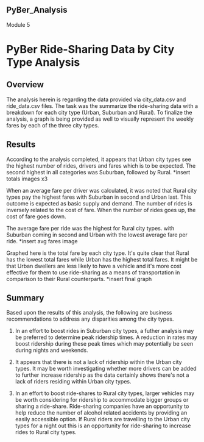 ## PyBer_Analysis
Module 5

# PyBer Ride-Sharing Data by City Type Analysis

## Overview
The analysis herein is regarding the data provided via city_data.csv and ride_data.csv files. The task was the summarize the ride-sharing data with a breakdown for each city type (Urban, Suburban and Rural). To finalize the analysis, a graph is being provided as well to visually represent the weekly fares by each of the three city types.


## Results
According to the analysis completed, it appears that Urban city types see the highest number of rides, drivers and fares which is to be expected. The second highest in all categories was Suburban, followed by Rural.
*insert totals images x3

When an average fare per driver was calculated, it was noted that Rural city types pay the highest fares with Suburban in second and Urban last.  This outcome is expected as basic supply and demand. The number of rides is inversely related to the cost of fare. When the number of rides goes up, the cost of fare goes down.

The average fare per ride was the highest for Rural city types. with Suburban coming in second and Urban with the lowest average fare per ride.
*insert avg fares image

Graphed here is the total fare by each city type. It's quite clear that Rural has the lowest total fares while Urban has the highest total fares. It might be that Urban dwellers are less likely to have a vehicle and it's more cost effective for them to use ride-sharing as a means of transportation in comparison to their Rural counterparts.
*insert final graph

## Summary
Based upon the results of this analysis, the following are business recommendations to address any disparities among the city types.

1. In an effort to boost rides in Suburban city types, a futher analysis may be preferred to determine peak ridership times. A reduction in rates may boost ridership during these peak times which may potentially be seen during nights and weekends.

2. It appears that there is not a lack of ridership within the Urban city types. It may be worth investigating whether more drivers can be added to further increase ridership as the data certainly shows there's not a lack of riders residing within Urban city types.

3. In an effort to boost ride-shares to Rural city types, larger vehicles may be worth considering for ridership to accommodate bigger groups or sharing a ride-share. Ride-sharing companies have an opportunity to help reduce the number of alcohol related accidents by providing an easily accessible option. If Rural riders are travelling to the Urban city types for a night out this is an opportunity for ride-sharing to increase rides to Rural city types.